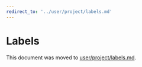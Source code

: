 ```yaml
---
redirect_to: '../user/project/labels.md'
---
```


# Labels

This document was moved to [user/project/labels.md](../user/project/labels.md).
